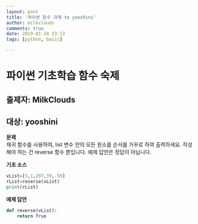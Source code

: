 ```yaml
---
layout: post
title: '파이썬 함수 과제 to yooshini'
author: milkclouds
comments: true
date: 2019-01-18 23:13
tags: [python, basic]

---
```



# 파이썬 기초학습 함수 숙제

## 출제자: MilkClouds
## 대상: yooshini

**문제**  
재귀 함수를 사용하여, list 변수 안의 모든 원소를 순서를 거꾸로 하여 출력하세요.
작성해야 하는 건 reverse 함수 뿐입니다. 예제 답안은 정답이 아닙니다.


**기초 소스**  
```python
vList=[5,1,297,39,-59]
rList=reverse(vList)
print(rList)
```


**예제 답안**  
```python
def reverse(vList):
	return True
```